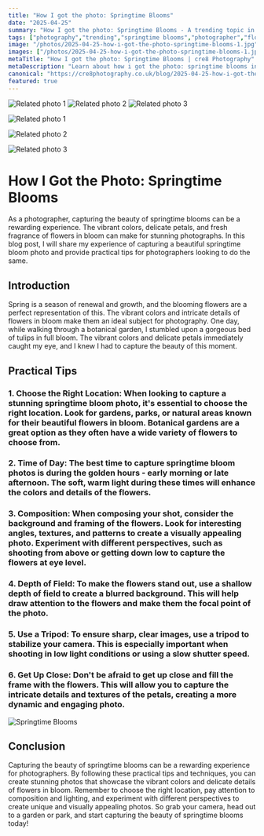 ```yaml
---
title: "How I got the photo: Springtime Blooms"
date: "2025-04-25"
summary: "How I got the photo: Springtime Blooms - A trending topic in photography."
tags: ["photography","trending","springtime blooms","photographer","flowers","practical tips","location","composition","depth of field","tripod","close-up"]
image: "/photos/2025-04-25-how-i-got-the-photo-springtime-blooms-1.jpg"
images: ["/photos/2025-04-25-how-i-got-the-photo-springtime-blooms-1.jpg","/photos/2025-04-25-how-i-got-the-photo-springtime-blooms-2.jpg","/photos/2025-04-25-how-i-got-the-photo-springtime-blooms-3.jpg"]
metaTitle: "How I got the photo: Springtime Blooms | cre8 Photography"
metaDescription: "Learn about how i got the photo: springtime blooms in photography with practical tips and insights."
canonical: "https://cre8photography.co.uk/blog/2025-04-25-how-i-got-the-photo-springtime-blooms"
featured: true
---
```


<!-- Gallery as HTML -->

<div class="grid grid-cols-1 sm:grid-cols-2 md:grid-cols-3 gap-4">
  <img src="/photos/2025-04-25-how-i-got-the-photo-springtime-blooms-1.jpg" alt="Related photo 1" class="w-full rounded-lg" />
<img src="/photos/2025-04-25-how-i-got-the-photo-springtime-blooms-2.jpg" alt="Related photo 2" class="w-full rounded-lg" />
<img src="/photos/2025-04-25-how-i-got-the-photo-springtime-blooms-3.jpg" alt="Related photo 3" class="w-full rounded-lg" />
</div>


<!-- Gallery as Markdown -->
![Related photo 1](/photos/2025-04-25-how-i-got-the-photo-springtime-blooms-1.jpg)


![Related photo 2](/photos/2025-04-25-how-i-got-the-photo-springtime-blooms-2.jpg)


![Related photo 3](/photos/2025-04-25-how-i-got-the-photo-springtime-blooms-3.jpg)



# How I Got the Photo: Springtime Blooms

As a photographer, capturing the beauty of springtime blooms can be a rewarding experience. The vibrant colors, delicate petals, and fresh fragrance of flowers in bloom can make for stunning photographs. In this blog post, I will share my experience of capturing a beautiful springtime bloom photo and provide practical tips for photographers looking to do the same.

## Introduction

Spring is a season of renewal and growth, and the blooming flowers are a perfect representation of this. The vibrant colors and intricate details of flowers in bloom make them an ideal subject for photography. One day, while walking through a botanical garden, I stumbled upon a gorgeous bed of tulips in full bloom. The vibrant colors and delicate petals immediately caught my eye, and I knew I had to capture the beauty of this moment.

## Practical Tips

### 1. **Choose the Right Location**: When looking to capture a stunning springtime bloom photo, it's essential to choose the right location. Look for gardens, parks, or natural areas known for their beautiful flowers in bloom. Botanical gardens are a great option as they often have a wide variety of flowers to choose from.

### 2. **Time of Day**: The best time to capture springtime bloom photos is during the golden hours - early morning or late afternoon. The soft, warm light during these times will enhance the colors and details of the flowers.

### 3. **Composition**: When composing your shot, consider the background and framing of the flowers. Look for interesting angles, textures, and patterns to create a visually appealing photo. Experiment with different perspectives, such as shooting from above or getting down low to capture the flowers at eye level.

### 4. **Depth of Field**: To make the flowers stand out, use a shallow depth of field to create a blurred background. This will help draw attention to the flowers and make them the focal point of the photo.

### 5. **Use a Tripod**: To ensure sharp, clear images, use a tripod to stabilize your camera. This is especially important when shooting in low light conditions or using a slow shutter speed.

### 6. **Get Up Close**: Don't be afraid to get up close and fill the frame with the flowers. This will allow you to capture the intricate details and textures of the petals, creating a more dynamic and engaging photo.

![Springtime Blooms](/path/to/image)

## Conclusion

Capturing the beauty of springtime blooms can be a rewarding experience for photographers. By following these practical tips and techniques, you can create stunning photos that showcase the vibrant colors and delicate details of flowers in bloom. Remember to choose the right location, pay attention to composition and lighting, and experiment with different perspectives to create unique and visually appealing photos. So grab your camera, head out to a garden or park, and start capturing the beauty of springtime blooms today!

